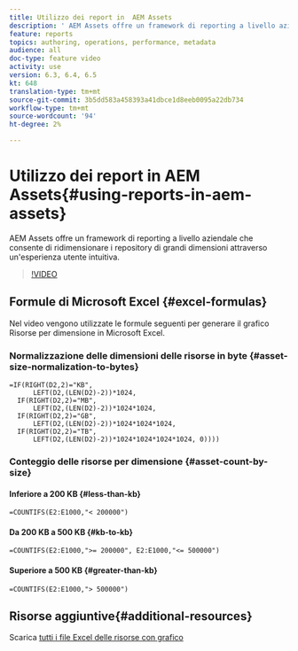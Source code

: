 ```yaml
---
title: Utilizzo dei report in  AEM Assets
description: ' AEM Assets offre un framework di reporting a livello aziendale che consente di ridimensionare i repository di grandi dimensioni attraverso un''esperienza utente intuitiva. '
feature: reports
topics: authoring, operations, performance, metadata
audience: all
doc-type: feature video
activity: use
version: 6.3, 6.4, 6.5
kt: 648
translation-type: tm+mt
source-git-commit: 3b5dd583a458393a41dbce1d8eeb0095a22db734
workflow-type: tm+mt
source-wordcount: '94'
ht-degree: 2%

---
```



# Utilizzo dei report in  AEM Assets{#using-reports-in-aem-assets}

 AEM Assets offre un framework di reporting a livello aziendale che consente di ridimensionare i repository di grandi dimensioni attraverso un&#39;esperienza utente intuitiva.

>[!VIDEO](https://video.tv.adobe.com/v/22140/?quality=12&learn=on)

## Formule di Microsoft Excel {#excel-formulas}

Nel video vengono utilizzate le formule seguenti per generare il grafico Risorse per dimensione in Microsoft Excel.

### Normalizzazione delle dimensioni delle risorse in byte {#asset-size-normalization-to-bytes}

```
=IF(RIGHT(D2,2)="KB",
      LEFT(D2,(LEN(D2)-2))*1024,
  IF(RIGHT(D2,2)="MB",
      LEFT(D2,(LEN(D2)-2))*1024*1024,
  IF(RIGHT(D2,2)="GB",
      LEFT(D2,(LEN(D2)-2))*1024*1024*1024,
  IF(RIGHT(D2,2)="TB",
      LEFT(D2,(LEN(D2)-2))*1024*1024*1024*1024, 0))))
```

### Conteggio delle risorse per dimensione {#asset-count-by-size}

#### Inferiore a 200 KB {#less-than-kb}

```
=COUNTIFS(E2:E1000,"< 200000")
```

#### Da 200 KB a 500 KB {#kb-to-kb}

```
=COUNTIFS(E2:E1000,">= 200000", E2:E1000,"<= 500000")
```

#### Superiore a 500 KB {#greater-than-kb}

```
=COUNTIFS(E2:E1000,"> 500000")
```

## Risorse aggiuntive{#additional-resources}

Scarica [tutti i file Excel delle risorse con grafico](./assets/asset-reports/all-assets.xlsx)

